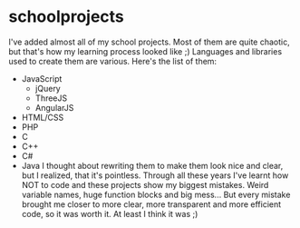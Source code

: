 # schoolprojects

I've added almost all of my school projects. Most of them are quite chaotic, but that's how my learning process looked like ;) Languages and libraries used to create them are various. Here's the list of them:
  - JavaScript
    - jQuery
    - ThreeJS
    - AngularJS
  - HTML/CSS
  - PHP
  - C
  - C++
  - C#
  - Java
I thought about rewriting them to make them look nice and clear, but I realized, that it's pointless. Through all these years I've learnt how NOT to code and these projects show my biggest mistakes. Weird variable names, huge function blocks and big mess... But every mistake brought me closer to more clear, more transparent and more efficient code, so it was worth it. At least I think it was ;)
